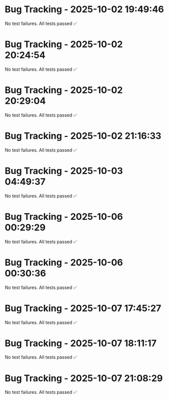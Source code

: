 # Bug Tracking - 2025-10-02 19:49:46

No test failures. All tests passed ✅

# Bug Tracking - 2025-10-02 20:24:54

No test failures. All tests passed ✅

# Bug Tracking - 2025-10-02 20:29:04

No test failures. All tests passed ✅

# Bug Tracking - 2025-10-02 21:16:33

No test failures. All tests passed ✅

# Bug Tracking - 2025-10-03 04:49:37

No test failures. All tests passed ✅

# Bug Tracking - 2025-10-06 00:29:29

No test failures. All tests passed ✅

# Bug Tracking - 2025-10-06 00:30:36

No test failures. All tests passed ✅

# Bug Tracking - 2025-10-07 17:45:27

No test failures. All tests passed ✅

# Bug Tracking - 2025-10-07 18:11:17

No test failures. All tests passed ✅

# Bug Tracking - 2025-10-07 21:08:29

No test failures. All tests passed ✅
